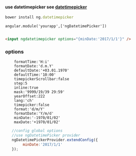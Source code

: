 #### use datetimepicker see [datetimepicker](https://github.com/xdan/datetimepicker)

```javascript
bower install ng.datetimepicker
```

```
angular.module('yourapp',['ngDatetimePicker'])
```

```html

<input ngdatetimepicker options="{minDate:'2017/1/1'}" />

```

### options

     	formatTime:'H:i'
      	formatDate:'d.m.Y'
      	defaultDate:'+03.01.1970'
      	defaultTime:'10:00'
      	timepickerScrollbar:false
      	step:5
        inline:true
        mask:'9999/19/39 29:59'
        yearOffset:222
        lang:'ch'
        timepicker:false
        format:'d/m/Y'
        formatDate:'Y/m/d'
        minDate:'-1970/01/02'
        maxDate:'+1970/01/02'
      	
```javascript
   //config global options
   //use ngDatetimePicker provider 
   ngDatetimePickerProvider.extendConfig({
        minDate:'2017/1/1'
   });
      	
      	
```   
      	